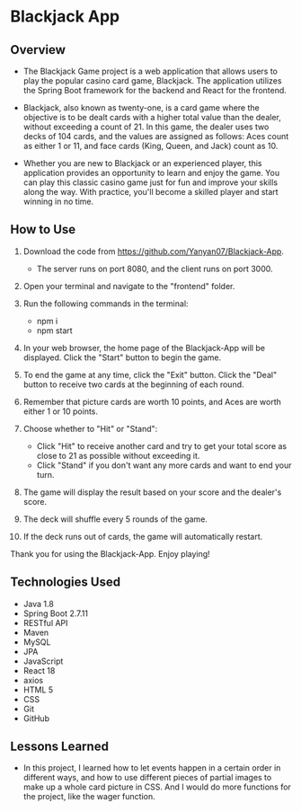 # Blackjack App 

## Overview
* The Blackjack Game project is a web application that allows users to play the popular casino card game, Blackjack. The application utilizes the Spring Boot framework for the backend and React for the frontend.

* Blackjack, also known as twenty-one, is a card game where the objective is to be dealt cards with a higher total value than the dealer, without exceeding a count of 21. In this game, the dealer uses two decks of 104 cards, and the values are assigned as follows: Aces count as either 1 or 11, and face cards (King, Queen, and Jack) count as 10.

* Whether you are new to Blackjack or an experienced player, this application provides an opportunity to learn and enjoy the game. You can play this classic casino game just for fun and improve your skills along the way. With practice, you'll become a skilled player and start winning in no time.

## How to Use
1. Download the code from https://github.com/Yanyan07/Blackjack-App.
   * The server runs on port 8080, and the client runs on port 3000.

2. Open your terminal and navigate to the "frontend" folder.

3. Run the following commands in the terminal:
   * npm i 
   * npm start 

4. In your web browser, the home page of the Blackjack-App will be displayed.
Click the "Start" button to begin the game.

5. To end the game at any time, click the "Exit" button.
Click the "Deal" button to receive two cards at the beginning of each round.

6. Remember that picture cards are worth 10 points, and Aces are worth either 1 or 10 points.

7. Choose whether to "Hit" or "Stand":
   * Click "Hit" to receive another card and try to get your total score as close to 21 as possible without exceeding it.
   * Click "Stand" if you don't want any more cards and want to end your turn.

8. The game will display the result based on your score and the dealer's score.

9. The deck will shuffle every 5 rounds of the game.

10. If the deck runs out of cards, the game will automatically restart.

 Thank you for using the Blackjack-App. Enjoy playing!

## Technologies Used
* Java 1.8
* Spring Boot 2.7.11
* RESTful API
* Maven
* MySQL
* JPA
* JavaScript
* React 18
* axios
* HTML 5
* CSS
* Git
* GitHub

## Lessons Learned
* In this project, I learned how to let events happen in a certain order in different ways, and how to use different pieces of partial images to make up a whole card picture in CSS. And I would do more functions for the project, like the wager function.
